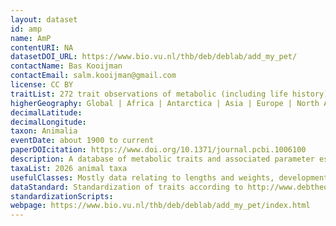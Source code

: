 ```yaml
---
layout: dataset
id: amp
name: AmP
contentURI: NA
datasetDOI_URL: https://www.bio.vu.nl/thb/deb/deblab/add_my_pet/
contactName: Bas Kooijman
contactEmail: salm.kooijman@gmail.com
license: CC BY
traitList: 272 trait observations of metabolic (including life history) traits for parameter estimates under the Dynamic Energy Budget theory framework
higherGeography: Global | Africa | Antarctica | Asia | Europe | North America | Oceania | South America
decimalLatitude: 
decimalLongitude: 
taxon: Animalia
eventDate: about 1900 to current
paperDOIcitation: https://www.doi.org/10.1371/journal.pcbi.1006100
description: A database of metabolic traits and associated parameter estimates for the Dynamic Energy Budget theory.
taxaList: 2026 animal taxa
usefulClasses: Mostly data relating to lengths and weights, development and reproduction rates (life history data) and mass exchanges (e.g. respiration rates, food consumption, etc.).
dataStandard: Standardization of traits according to http://www.debtheory.org/wiki/index.php?title=Data_types; standardization of taxonomy based on Catalog of Life, the Encyclopedia of Life and Wikipedia
standardizationScripts: 
webpage: https://www.bio.vu.nl/thb/deb/deblab/add_my_pet/index.html
---
```

